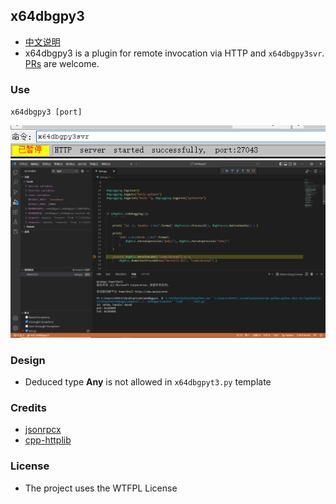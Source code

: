 
## x64dbgpy3
- [中文说明](README-CN.md)
- x64dbgpy3 is a plugin for remote invocation via HTTP and `x64dbgpy3svr`. [PRs](pulls) are welcome.


### Use
`x64dbgpy3 [port]`

![run service](imgs/run%20service.png)
![vscode python](imgs/vscode%20python.png)


### Design
- Deduced type **Any** is not allowed in `x64dbgpyt3.py` template


### Credits
- [jsonrpcx](https://github.com/jsonrpcx/json-rpc-cxx)
- [cpp-httplib](https://github.com/yhirose/cpp-httplib)


### License
- The project uses the WTFPL License